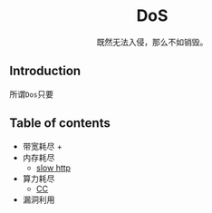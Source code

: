 <h1 style="text-align:center">  DoS </h1>
<div style="text-align:center"> 既然无法入侵，那么不如销毁。 </div>



## Introduction

所谓`Dos`只要



## Table of contents

+ 带宽耗尽
  + 
+ 内存耗尽
  + [slow http]()
+ 算力耗尽
  + [CC]()
+ 漏洞利用